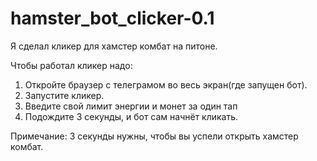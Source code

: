 # hamster_bot_clicker-0.1
Я сделал кликер для хамстер комбат на питоне.

Чтобы работал кликер надо:

1. Откройте браузер с телеграмом во весь экран(где запущен бот).
2. Запустите кликер.
3. Введите свой лимит энергии и монет за один тап
4. Подождите 3 секунды, и бот сам начнёт кликать.

Примечание: 3 секунды нужны, чтобы вы успели открыть хамстер комбат.

